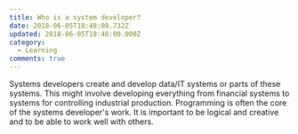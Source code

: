 ```yaml
---
title: Who is a system developer?
date: 2018-06-05T18:48:08.732Z
updated: 2018-06-05T18:48:00.000Z
category:
  - Learning
comments: true
---
```

Systems developers create and develop data/IT systems or parts of these systems. This might involve developing everything from financial systems to systems for controlling industrial production. Programming is often the core of the systems developer's work. It is important to be logical and creative and to be able to work well with others.
